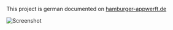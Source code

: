 This project is german documented on [hamburger-appwerft.de](http://hamburger-appwerft.de/referenzen/botanischer-garten-hamburg)

![Screenshot](http://hamburger-appwerft.de/typo3temp/pics/706b2bf0a3.png)      
